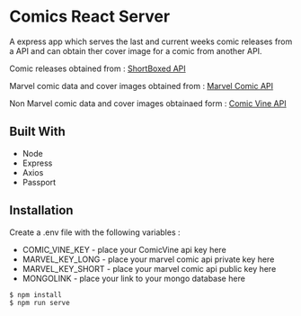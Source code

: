 # Comics React Server
A express app which serves the last and current weeks comic releases from a API and can obtain ther cover image for a comic from another API.

Comic releases obtained from : [ShortBoxed API](https://api.shortboxed.com/)

Marvel comic data and cover images obtained from : [Marvel Comic API](https://developer.marvel.com/)

Non Marvel comic data and cover images obtainaed form : [Comic Vine API](https://comicvine.gamespot.com/api/)

## Built With 
* Node
* Express
* Axios
* Passport

## 

## Installation

Create a .env file with the following variables :
- COMIC_VINE_KEY - place your ComicVine api key here 
- MARVEL_KEY_LONG - place your marvel comic api private key here
- MARVEL_KEY_SHORT - place your marvel comic api public key here
- MONGOLINK - place your link to your mongo database here

```
$ npm install 
$ npm run serve
```

